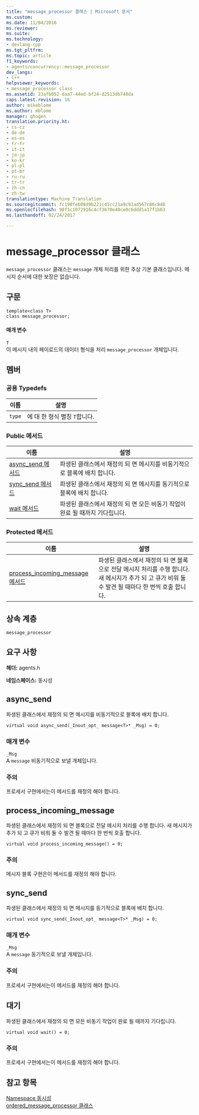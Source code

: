 ```yaml
---
title: "message_processor 클래스 | Microsoft 문서"
ms.custom: 
ms.date: 11/04/2016
ms.reviewer: 
ms.suite: 
ms.technology:
- devlang-cpp
ms.tgt_pltfrm: 
ms.topic: article
f1_keywords:
- agents/concurrency::message_processor
dev_langs:
- C++
helpviewer_keywords:
- message_processor class
ms.assetid: 23afb052-daa7-44ed-bf24-d2513db748da
caps.latest.revision: 16
author: mikeblome
ms.author: mblome
manager: ghogen
translation.priority.ht:
- cs-cz
- de-de
- es-es
- fr-fr
- it-it
- ja-jp
- ko-kr
- pl-pl
- pt-br
- ru-ru
- tr-tr
- zh-cn
- zh-tw
translationtype: Machine Translation
ms.sourcegitcommit: fc190feb08d9b221cd1cc21a9c91ad567c86c848
ms.openlocfilehash: 98f1c1072916c4cf3670e40ce0c6ddd1a17f1b63
ms.lasthandoff: 02/24/2017

---
```

# <a name="messageprocessor-class"></a>message_processor 클래스
`message_processor` 클래스는 `message` 개체 처리를 위한 추상 기본 클래스입니다. 메시지 순서에 대한 보장은 없습니다.  
  
## <a name="syntax"></a>구문  
  
```
template<class T>
class message_processor;
```  
  
#### <a name="parameters"></a>매개 변수  
 `T`  
 이 메시지 내의 페이로드의 데이터 형식을 처리 `message_processor` 개체입니다.  
  
## <a name="members"></a>멤버  
  
### <a name="public-typedefs"></a>공용 Typedefs  
  
|이름|설명|  
|----------|-----------------|  
|`type`|에 대 한 형식 별칭 `T`합니다.|  
  
### <a name="public-methods"></a>Public 메서드  
  
|이름|설명|  
|----------|-----------------|  
|[async_send 메서드](#async_send)|파생된 클래스에서 재정의 되 면 메시지를 비동기적으로 블록에 배치 합니다.|  
|[sync_send 메서드](#sync_send)|파생된 클래스에서 재정의 되 면 메시지를 동기적으로 블록에 배치 합니다.|  
|[wait 메서드](#wait)|파생된 클래스에서 재정의 되 면 모든 비동기 작업이 완료 될 때까지 기다립니다.|  
  
### <a name="protected-methods"></a>Protected 메서드  
  
|이름|설명|  
|----------|-----------------|  
|[process_incoming_message 메서드](#process_incoming_message)|파생된 클래스에서 재정의 되 면 블록으로 전달 메시지 처리를 수행 합니다. 새 메시지가 추가 되 고 큐가 비워 둘 수 발견 될 때마다 한 번씩 호출 합니다.|  
  
## <a name="inheritance-hierarchy"></a>상속 계층  
 `message_processor`  
  
## <a name="requirements"></a>요구 사항  
 **헤더:** agents.h  
  
 **네임스페이스:** 동시성  
  
##  <a name="a-nameasyncsenda-asyncsend"></a><a name="async_send"></a>async_send 

 파생된 클래스에서 재정의 되 면 메시지를 비동기적으로 블록에 배치 합니다.  
  
```
virtual void async_send(_Inout_opt_ message<T>* _Msg) = 0;
```  
  
### <a name="parameters"></a>매개 변수  
 `_Msg`  
 A `message` 비동기적으로 보낼 개체입니다.  
  
### <a name="remarks"></a>주의  
 프로세서 구현에서는이 메서드를 재정의 해야 합니다.  
  
##  <a name="a-nameprocessincomingmessagea-processincomingmessage"></a><a name="process_incoming_message"></a>process_incoming_message 

 파생된 클래스에서 재정의 되 면 블록으로 전달 메시지 처리를 수행 합니다. 새 메시지가 추가 되 고 큐가 비워 둘 수 발견 될 때마다 한 번씩 호출 합니다.  
  
```
virtual void process_incoming_message() = 0;
```  
  
### <a name="remarks"></a>주의  
 메시지 블록 구현은이 메서드를 재정의 해야 합니다.  
  
##  <a name="a-namesyncsenda-syncsend"></a><a name="sync_send"></a>sync_send 

 파생된 클래스에서 재정의 되 면 메시지를 동기적으로 블록에 배치 합니다.  
  
```
virtual void sync_send(_Inout_opt_ message<T>* _Msg) = 0;
```  
  
### <a name="parameters"></a>매개 변수  
 `_Msg`  
 A `message` 동기적으로 보낼 개체입니다.  
  
### <a name="remarks"></a>주의  
 프로세서 구현에서는이 메서드를 재정의 해야 합니다.  
  
##  <a name="a-namewaita-wait"></a><a name="wait"></a>대기 

 파생된 클래스에서 재정의 되 면 모든 비동기 작업이 완료 될 때까지 기다립니다.  
  
```
virtual void wait() = 0;
```  
  
### <a name="remarks"></a>주의  
 프로세서 구현에서는이 메서드를 재정의 해야 합니다.  
  
## <a name="see-also"></a>참고 항목  
 [Namespace 동시성](concurrency-namespace.md)   
 [ordered_message_processor 클래스](ordered-message-processor-class.md)


